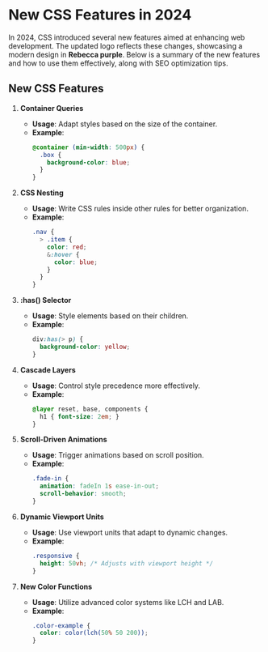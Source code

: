 # New CSS Features in 2024

In 2024, CSS introduced several new features aimed at enhancing web development. The updated logo reflects these changes, showcasing a modern design in **Rebecca purple**. Below is a summary of the new features and how to use them effectively, along with SEO optimization tips.

## New CSS Features

1. **Container Queries**
   - **Usage**: Adapt styles based on the size of the container.
   - **Example**:
     ```css
     @container (min-width: 500px) {
       .box {
         background-color: blue;
       }
     }
     ```

2. **CSS Nesting**
   - **Usage**: Write CSS rules inside other rules for better organization.
   - **Example**:
     ```css
     .nav {
       > .item {
         color: red;
         &:hover {
           color: blue;
         }
       }
     }
     ```

3. **:has() Selector**
   - **Usage**: Style elements based on their children.
   - **Example**:
     ```css
     div:has(> p) {
       background-color: yellow;
     }
     ```

4. **Cascade Layers**
   - **Usage**: Control style precedence more effectively.
   - **Example**:
     ```css
     @layer reset, base, components {
       h1 { font-size: 2em; }
     }
     ```

5. **Scroll-Driven Animations**
   - **Usage**: Trigger animations based on scroll position.
   - **Example**:
     ```css
     .fade-in {
       animation: fadeIn 1s ease-in-out;
       scroll-behavior: smooth;
     }
     ```

6. **Dynamic Viewport Units**
   - **Usage**: Use viewport units that adapt to dynamic changes.
   - **Example**:
     ```css
     .responsive {
       height: 50vh; /* Adjusts with viewport height */
     }
     ```

7. **New Color Functions**
   - **Usage**: Utilize advanced color systems like LCH and LAB.
   - **Example**:
     ```css
     .color-example {
       color: color(lch(50% 50 200));
     }
     ```
     
